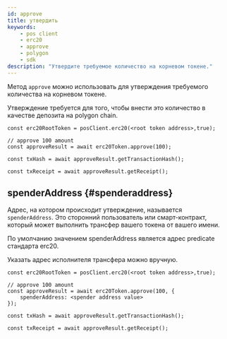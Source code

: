 ```yaml
---
id: approve
title: утвердить
keywords:
    - pos client
    - erc20
    - approve
    - polygon
    - sdk
description: "Утвердите требуемое количество на корневом токене."
---
```


Метод `approve` можно использовать для утверждения требуемого количества на корневом токене.

Утверждение требуется для того, чтобы внести это количество в качестве депозита на polygon chain.

```
const erc20RootToken = posClient.erc20(<root token address>,true);

// approve 100 amount
const approveResult = await erc20Token.approve(100);

const txHash = await approveResult.getTransactionHash();

const txReceipt = await approveResult.getReceipt();

```

## spenderAddress {#spenderaddress}

Адрес, на котором происходит утверждение, называется `spenderAddress`. Это сторонний пользователь или смарт-контракт, который может выполнить трансфер вашего токена от вашего имени.

По умолчанию значением spenderAddress является адрес predicate стандарта erc20.

Указать адрес исполнителя трансфера можно вручную.

```
const erc20RootToken = posClient.erc20(<root token address>,true);

// approve 100 amount
const approveResult = await erc20Token.approve(100, {
    spenderAddress: <spender address value>
});

const txHash = await approveResult.getTransactionHash();

const txReceipt = await approveResult.getReceipt();

```
